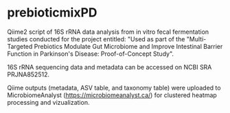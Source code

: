 # prebioticmixPD

Qiime2 script of 16S rRNA data analysis from in vitro fecal fermentation studies conducted for the project entitled: "Used as part of the "Multi-Targeted Prebiotics Modulate Gut Microbiome and Improve Intestinal Barrier Function in Parkinson's Disease: Proof-of-Concept Study".

16S rRNA sequencing data and metadata can be accessed on NCBI SRA PRJNA852512.   

Qiime outputs (metadata, ASV table, and taxonomy table) were uploaded to MicrobiomeAnalyst (https://microbiomeanalyst.ca/) for clustered heatmap processing and vizualization. 
